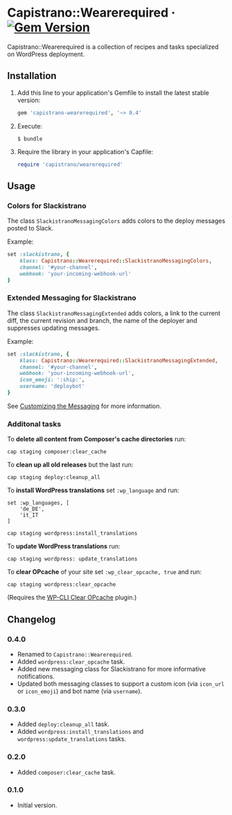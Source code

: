 # Capistrano::Wearerequired &middot; [![Gem Version](https://badge.fury.io/rb/capistrano-wearerequired.svg)](https://rubygems.org/gems/capistrano-wearerequired)

Capistrano::Wearerequired is a collection of recipes and tasks specialized on WordPress deployment.


## Installation

1. Add this line to your application's Gemfile to install the latest stable version:

   ```ruby
   gem 'capistrano-wearerequired', '~> 0.4' 
   ```

2. Execute:

   ```
   $ bundle
   ```

3. Require the library in your application's Capfile:

   ```ruby
   require 'capistrano/wearerequired'
   ```
   
   
## Usage

### Colors for Slackistrano

The class `SlackistranoMessagingColors` adds colors to the deploy messages posted to Slack.

Example:
```ruby
set :slackistrano, {
    klass: Capistrano::Wearerequired::SlackistranoMessagingColors,
    channel: '#your-channel',
    webhook: 'your-incoming-webhook-url'
}
```

### Extended Messaging for Slackistrano

The class `SlackistranoMessagingExtended` adds colors, a link to the current diff, the current revision and branch, the name of the deployer and suppresses updating messages.

Example:
```ruby
set :slackistrano, {
    klass: Capistrano::Wearerequired::SlackistranoMessagingExtended,
    channel: '#your-channel',
    webhook: 'your-incoming-webhook-url',
    icon_emoji: ':ship:',
    username: 'deploybot'
}
```

See [Customizing the Messaging](https://github.com/phallstrom/slackistrano/tree/v3.1.0#customizing-the-messaging) for more information.

### Additonal tasks

To **delete all content from Composer's cache directories** run:

```
cap staging composer:clear_cache
```

To **clean up all old releases** but the last run:

```
cap staging deploy:cleanup_all
```

To **install WordPress translations** set `:wp_language` and run:

```
set :wp_languages, [
	'de_DE',
	'it_IT
]

cap staging wordpress:install_translations
```

To **update WordPress translations** run:

```
cap staging wordpress: update_translations
```

To **clear OPcache** of your site set `:wp_clear_opcache, true` and run:

```
cap staging wordpress:clear_opcache
```

(Requires the [WP-CLI Clear OPcache](https://packagist.org/packages/wearerequired/wp-cli-clear-opcache) plugin.)

## Changelog

### 0.4.0

* Renamed to `Capistrano::Wearerequired`.
* Added `wordpress:clear_opcache` task.
* Added new messaging class for Slackistrano for more informative notifications.
* Updated both messaging classes to support a custom icon (via `icon_url` or `icon_emoji`) and bot name (via `username`).
 
### 0.3.0

* Added `deploy:cleanup_all` task.
* Added `wordpress:install_translations` and `wordpress:update_translations` tasks.

### 0.2.0

* Added `composer:clear_cache` task.

### 0.1.0

* Initial version.